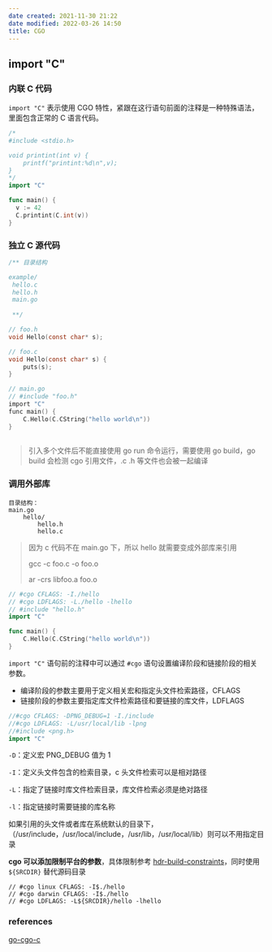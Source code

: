 ```yaml
---
date created: 2021-11-30 21:22
date modified: 2022-03-26 14:50
title: CGO
---
```

## import "C"

### 内联 C 代码

`import "C"` 表示使用 CGO 特性，紧跟在这行语句前面的注释是一种特殊语法，里面包含正常的 C 语言代码。

```go
/*
#include <stdio.h>

void printint(int v) {
	printf("printint:%d\n",v);
}
*/
import "C"

func main() {
  v := 42
  C.printint(C.int(v))
}
```

### 独立 C 源代码

```c
/** 目录结构

example/
 hello.c
 hello.h
 main.go
 
 **/

// foo.h
void Hello(const char* s);

// foo.c
void Hello(const char* s) {
    puts(s);
}

// main.go
// #include "foo.h"
import "C"
func main() {
    C.Hello(C.CString("hello world\n"))
}
 
```

> 引入多个文件后不能直接使用 go run 命令运行，需要使用 go build，go build 会检测 cgo 引用文件，.c .h 等文件也会被一起编译

### 调用外部库

```
目录结构：
main.go
	hello/
		hello.h
		hello.c
```

> 因为 c 代码不在 main.go 下，所以 hello 就需要变成外部库来引用
>
> gcc -c foo.c -o foo.o
>
> ar -crs libfoo.a foo.o

```go
// #cgo CFLAGS: -I./hello
// #cgo LDFLAGS: -L./hello -lhello
// #include "hello.h"
import "C"

func main() {
    C.Hello(C.CString("hello world\n"))
}
```



`import "C"` 语句前的注释中可以通过 `#cgo` 语句设置编译阶段和链接阶段的相关参数。

- 编译阶段的参数主要用于定义相关宏和指定头文件检索路径，CFLAGS
- 链接阶段的参数主要指定库文件检索路径和要链接的库文件，LDFLAGS

```go
//#cgo CFLAGS: -DPNG_DEBUG=1 -I./include
//#cgo LDFLAGS: -L/usr/local/lib -lpng
//#include <png.h>
import "C"
```

`-D`：定义宏 PNG_DEBUG 值为 1

`-I`：定义头文件包含的检索目录，c 头文件检索可以是相对路径

`-L`：指定了链接时库文件检索目录，库文件检索必须是绝对路径

`-l`：指定链接时需要链接的库名称

如果引用的头文件或者库在系统默认的目录下，（/usr/include，/usr/local/include，/usr/lib，/usr/local/lib）则可以不用指定目录

**cgo 可以添加限制平台的参数**，具体限制参考 [hdr-build-constraints](https://golang.org/cmd/go/#hdr-Build_constraints)，同时使用 `${SRCDIR}` 替代源码目录

```
// #cgo linux CFLAGS: -I$./hello
// #cgo darwin CFLAGS: -I$./hello
// #cgo LDFLAGS: -L${SRCDIR}/hello -lhello
```



### references

[go-cgo-c](https://bastengao.com/blog/2017/12/go-cgo-c.html)

